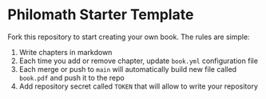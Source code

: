 # Philomath Starter Template

Fork this repository to start creating your own book. The rules are simple:

1. Write chapters in markdown
2. Each time you add or remove chapter, update `book.yml` configuration file
3. Each merge or push to `main` will automatically build new file called `book.pdf` and push it to the repo
4. Add repository secret called `TOKEN` that will allow to write your repository
